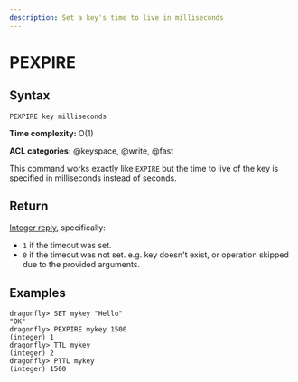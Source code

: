 ```yaml
---
description: Set a key's time to live in milliseconds
---
```


# PEXPIRE

## Syntax

    PEXPIRE key milliseconds

**Time complexity:** O(1)

**ACL categories:** @keyspace, @write, @fast

This command works exactly like `EXPIRE` but the time to live of the key is
specified in milliseconds instead of seconds.

## Return

[Integer reply](https://redis.io/docs/reference/protocol-spec#resp-integers), specifically:

* `1` if the timeout was set.
* `0` if the timeout was not set. e.g. key doesn't exist, or operation skipped due to the provided arguments.

## Examples

```shell
dragonfly> SET mykey "Hello"
"OK"
dragonfly> PEXPIRE mykey 1500
(integer) 1
dragonfly> TTL mykey
(integer) 2
dragonfly> PTTL mykey
(integer) 1500
```
